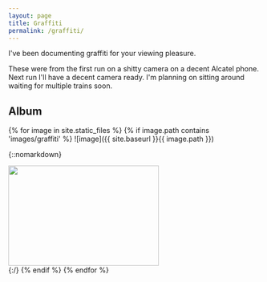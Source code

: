 ```yaml
---
layout: page
title: Graffiti
permalink: /graffiti/
---
```


I've been documenting graffiti for your viewing pleasure.

These were from the first run on a shitty camera on a decent Alcatel phone. Next run I'll have a decent camera ready. I'm planning on sitting around waiting for multiple trains soon.

## Album

{% for image in site.static_files %}
    {% if image.path contains 'images/graffiti' %}
![image]({{ site.baseurl }}{{ image.path }})

{::nomarkdown}
<div class="gallery">
  <a target="_blank" href="{{ site.baseurl }}{{ image.path }}">
    <img src="{{ site.baseurl }}{{ image.path }}" width="300" height="200">
  </a>
</div>
{:/}
    {% endif %}
{% endfor %}
